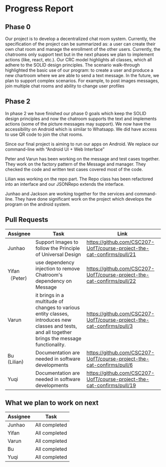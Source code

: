 # Progress Report

## Phase 0
Our project is to develop a decentralized chat room system. Currently, the specification of the project can be summarized as: a user can create their own chat room and manage the enrollment of the other users. Currently, the chatrooms only support text but in the next phases we plan to implement actions (like, react, etc.). Our CRC model highlights all classes, which all adhere to the SOLID design principles. The scenario walk-through highlighted the basic use of our program: to create a user and produce a new chartroom where we are able to send a text message. In the future, we plan to support complex scenarios. For example, to post images messages, join multiple chat rooms and ability to change user profiles



## Phase 2

In phase 2 we have finished our phase 0 goals which keep the SOLID design principles and now the chatroom supports the text and implements actions (some of the picture messages may support). We now have the accessibility on Android which is similar to Whatsapp. We did have access to use QR code to join the chat rooms.

Since our final project is aiming to run our apps on Android. We replace our command-line with “Android UI + Web Interface”

Peter and Varun has been working on the message and test cases together. They work on the factory pattern of the Message and manager. They checked the code and written test cases covered most of the code. 

Lilian was working on the repo part. The Repo class has been refactored into an interface and our JSONRepo extends the interface.

Junhao and Jackson are working together for the services and command-line. They have done significant work on the project which develops the program on the android system.  

## Pull Requests
| Assignee      | Task          | Link |
| ------------- | ------------- | ---- |
| Junhao        | Support Images to follow the Principle of Universal Design | https://github.com/CSC207-UofT/course-project-the-cat-confirms/pull/21|
| Yifan（Peter)  | use dependency injection to remove Chatroom's dependency on Message | https://github.com/CSC207-UofT/course-project-the-cat-confirms/pull/22 |
| Varun         | it brings in a multitude of changes to various entity classes, introduces new classes and tests, and all together brings the message functionality. | https://github.com/CSC207-UofT/course-project-the-cat-confirms/pull/3|
| Bu (Lilian)   | Documentation are needed in software developments | https://github.com/CSC207-UofT/course-project-the-cat-confirms/pull/6 |
| Yuqi          | Documentation are needed in software developments | https://github.com/CSC207-UofT/course-project-the-cat-confirms/pull/19 |

## What we plan to work on next
| Assignee  | Task          |
| --------- | ------------- |
| Junhao    | All completed |
| Yifan     | All completed |
| Varun     | All completed |
| Bu        | All completed |
| Yuqi      | All completed |
